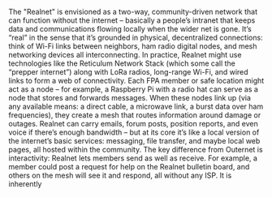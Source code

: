 The "Realnet" is envisioned as a two-way, community-driven network that can function without the internet – basically a people’s intranet that keeps data and communications flowing locally when the wider net is gone. It’s “real” in the sense that it’s grounded in physical, decentralized connections: think of Wi-Fi links between neighbors, ham radio digital nodes, and mesh networking devices all interconnecting. In practice, Realnet might use technologies like the Reticulum Network Stack (which some call the “prepper internet”) along with LoRa radios, long-range Wi-Fi, and wired links to form a web of connectivity. Each FPA member or safe location might act as a node – for example, a Raspberry Pi with a radio hat can serve as a node that stores and forwards messages. When these nodes link up (via any available means: a direct cable, a microwave link, a burst data over ham frequencies), they create a mesh that routes information around damage or outages. Realnet can carry emails, forum posts, position reports, and even voice if there’s enough bandwidth – but at its core it’s like a local version of the internet’s basic services: messaging, file transfer, and maybe local web pages, all hosted within the community. The key difference from Outernet is interactivity: Realnet lets members send as well as receive. For example, a member could post a request for help on the Realnet bulletin board, and others on the mesh will see it and respond, all without any ISP. It is inherently